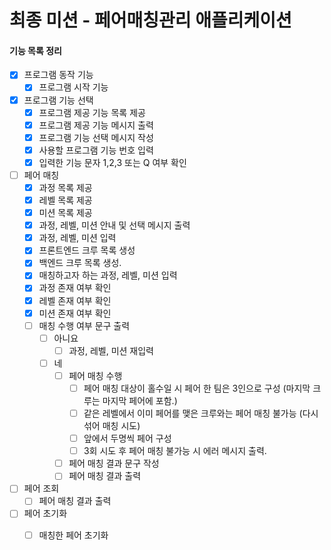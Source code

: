 # 최종 미션 - 페어매칭관리 애플리케이션

#### 기능 목록 정리
- [X] 프로그램 동작 기능
    - [X] 프로그램 시작 기능 
    
- [X] 프로그램 기능 선택
    - [X] 프로그램 제공 기능 목록 제공
    - [X] 프로그램 제공 기능 메시지 출력
    - [X] 프로그램 기능 선택 메시지 작성
    - [X] 사용할 프로그램 기능 번호 입력
    - [X] 입력한 기능 문자 1,2,3 또는 Q 여부 확인
    
- [ ] 페어 매칭
    - [X] 과정 목록 제공 
    - [X] 레벨 목록 제공  
    - [X] 미션 목록 제공  
    - [X] 과정, 레벨, 미션 안내 및 선택 메시지 출력
    - [X] 과정, 레벨, 미션 입력  
    - [X] 프론트엔드 크루 목록 생성
    - [X] 백엔드 크루 목록 생성. 
    - [X] 매칭하고자 하는 과정, 레벨, 미션 입력
    - [X] 과정 존재 여부 확인
    - [X] 레벨 존재 여부 확인
    - [X] 미션 존재 여부 확인
    - [ ] 매칭 수행 여부 문구 출력
        - [ ] 아니요
            -[ ] 과정, 레벨, 미션 재입력
        - [ ] 네  
            - [ ] 페어 매칭 수행
                - [ ] 페어 매칭 대상이 홀수일 시 페어 한 팀은 3인으로 구성 (마지막 크루는 마지막 페어에 포함.)
                - [ ] 같은 레벨에서 이미 페어를 맺은 크루와는 페어 매칭 불가능 (다시 섞어 매칭 시도)
                - [ ] 앞에서 두명씩 페어 구성
                - [ ] 3회 시도 후 페어 매칭 불가능 시 에러 메시지 출력.
            - [ ] 페어 매칭 결과 문구 작성
            - [ ] 페어 매칭 결과 출력

- [ ] 페어 조회
    - [ ] 페어 매칭 결과 출력
    
- [ ] 페어 초기화
    - [ ] 매칭한 페어 초기화


